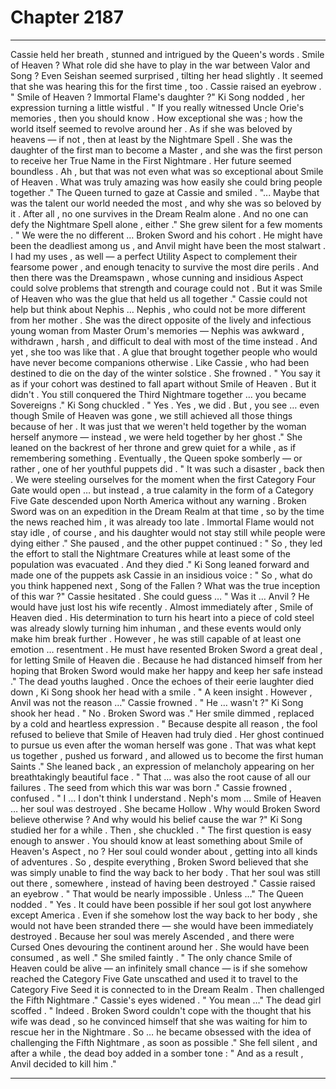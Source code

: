 
# Chapter 2187


---

Cassie held her breath , stunned and intrigued by the Queen's words .
Smile of Heaven ? What role did she have to play in the war between Valor and Song ?
Even Seishan seemed surprised , tilting her head slightly . It seemed that she was hearing this for the first time , too . Cassie raised an eyebrow . " Smile of Heaven ? Immortal Flame's daughter ?"
Ki Song nodded , her expression turning a little wistful . " If you really witnessed Uncle Orie's memories , then you should know . How exceptional she was ; how the world itself seemed to revolve around her . As if she was beloved by heavens — if not , then at least by the Nightmare Spell . She was the daughter of the first man to become a Master , and she was the first person to receive her True Name in the First Nightmare . Her future seemed boundless . Ah , but that was not even what was so exceptional about Smile of Heaven . What was truly amazing was how easily she could bring people together ."
The Queen turned to gaze at Cassie and smiled . "... Maybe that was the talent our world needed the most , and why she was so beloved by it . After all , no one survives in the Dream Realm alone . And no one can defy the Nightmare Spell alone , either ."
She grew silent for a few moments . " We were the no different … Broken Sword and his cohort . He might have been the deadliest among us , and Anvil might have been the most stalwart . I had my uses , as well — a perfect Utility Aspect to complement their fearsome power , and enough tenacity to survive the most dire perils . And then there was the Dreamspawn , whose cunning and insidious Aspect could solve problems that strength and courage could not . But it was Smile of Heaven who was the glue that held us all together ."
Cassie could not help but think about Nephis … Nephis , who could not be more different from her mother . She was the direct opposite of the lively and infectious young woman from Master Orum's memories — Nephis was awkward , withdrawn , harsh , and difficult to deal with most of the time instead .
And yet , she too was like that . A glue that brought together people who would have never become companions otherwise . Like Cassie , who had been destined to die on the day of the winter solstice . She frowned . " You say it as if your cohort was destined to fall apart without Smile of Heaven . But it didn't . You still conquered the Third Nightmare together … you became Sovereigns ."
Ki Song chuckled . " Yes . Yes , we did . But , you see … even though Smile of Heaven was gone , we still achieved all those things because of her . It was just that we weren't held together by the woman herself anymore — instead , we were held together by her ghost ."
She leaned on the backrest of her throne and grew quiet for a while , as if remembering something . Eventually , the Queen spoke somberly — or rather , one of her youthful puppets did .
" It was such a disaster , back then . We were steeling ourselves for the moment when the first Category Four Gate would open … but instead , a true calamity in the form of a Category Five Gate descended upon North America without any warning . Broken Sword was on an expedition in the Dream Realm at that time , so by the time the news reached him , it was already too late . Immortal Flame would not stay idle , of course , and his daughter would not stay still while people were dying either ."
She paused , and the other puppet continued :
" So , they led the effort to stall the Nightmare Creatures while at least some of the population was evacuated . And they died ."
Ki Song leaned forward and made one of the puppets ask Cassie in an insidious voice :
" So , what do you think happened next , Song of the Fallen ? What was the true inception of this war ?"
Cassie hesitated . She could guess …
" Was it … Anvil ? He would have just lost his wife recently . Almost immediately after , Smile of Heaven died . His determination to turn his heart into a piece of cold steel was already slowly turning him inhuman , and these events would only make him break further . However , he was still capable of at least one emotion … resentment . He must have resented Broken Sword a great deal , for letting Smile of Heaven die . Because he had distanced himself from her hoping that Broken Sword would make her happy and keep her safe instead ."
The dead youths laughed . Once the echoes of their eerie laughter died down , Ki Song shook her head with a smile . " A keen insight . However , Anvil was not the reason …"
Cassie frowned . " He … wasn't ?"
Ki Song shook her head .
" No . Broken Sword was ."
Her smile dimmed , replaced by a cold and heartless expression . " Because despite all reason , the fool refused to believe that Smile of Heaven had truly died . Her ghost continued to pursue us even after the woman herself was gone . That was what kept us together , pushed us forward , and allowed us to become the first human Saints ."
She leaned back , an expression of melancholy appearing on her breathtakingly beautiful face .
" That … was also the root cause of all our failures . The seed from which this war was born ."
Cassie frowned , confused .
" I … I don't think I understand . Neph's mom … Smile of Heaven … her soul was destroyed . She became Hollow . Why would Broken Sword believe otherwise ? And why would his belief cause the war ?"
Ki Song studied her for a while .
Then , she chuckled . " The first question is easy enough to answer . You should know at least something about Smile of Heaven's Aspect , no ? Her soul could wonder about , getting into all kinds of adventures . So , despite everything , Broken Sword believed that she was simply unable to find the way back to her body . That her soul was still out there , somewhere , instead of having been destroyed ."
Cassie raised an eyebrow . " That would be nearly impossible . Unless …"
The Queen nodded . " Yes . It could have been possible if her soul got lost anywhere except America . Even if she somehow lost the way back to her body , she would not have been stranded there — she would have been immediately destroyed . Because her soul was merely Ascended , and there were Cursed Ones devouring the continent around her . She would have been consumed , as well ."
She smiled faintly . " The only chance Smile of Heaven could be alive — an infinitely small chance — is if she somehow reached the Category Five Gate unscathed and used it to travel to the Category Five Seed it is connected to in the Dream Realm . Then challenged the Fifth Nightmare ."
Cassie's eyes widened . " You mean …"
The dead girl scoffed . " Indeed . Broken Sword couldn't cope with the thought that his wife was dead , so he convinced himself that she was waiting for him to rescue her in the Nightmare . So … he became obsessed with the idea of challenging the Fifth Nightmare , as soon as possible ."
She fell silent , and after a while , the dead boy added in a somber tone :
" And as a result , Anvil decided to kill him ."

---

